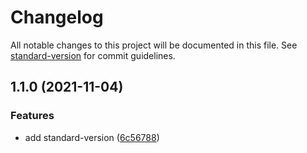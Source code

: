 # Changelog

All notable changes to this project will be documented in this file. See [standard-version](https://github.com/conventional-changelog/standard-version) for commit guidelines.

## 1.1.0 (2021-11-04)


### Features

* add standard-version ([6c56788](https://github.com/KeroHo/GitWorkShop/commit/6c567885e2c15de1a34a2c8e683fdcb417ff5225))
